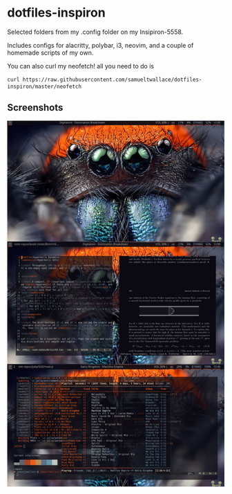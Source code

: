 # dotfiles-inspiron
Selected folders from my .config folder on my Insipiron-5558.

Includes configs for alacritty, polybar, i3, neovim, and a couple of homemade scripts of my own.

You can also curl my neofetch! all you need to do is 

```
curl https://raw.githubusercontent.com/samueltwallace/dotfiles-inspiron/master/neofetch
```

## Screenshots
![Eight-Legged Beast](./SpiderBigScreenshot.png)
